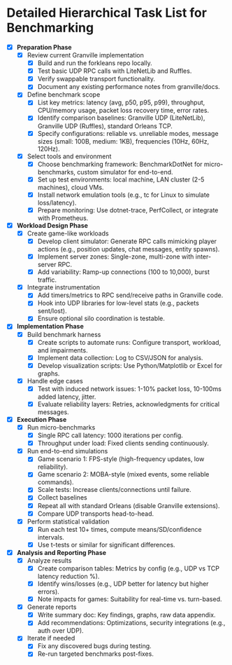 # Detailed Hierarchical Task List for Benchmarking

- [x] **Preparation Phase**
  - [x] Review current Granville implementation
    - [x] Build and run the forkleans repo locally.
    - [x] Test basic UDP RPC calls with LiteNetLib and Ruffles.
    - [x] Verify swappable transport functionality.
    - [x] Document any existing performance notes from granville/docs.
  - [x] Define benchmark scope
    - [x] List key metrics: latency (avg, p50, p95, p99), throughput, CPU/memory usage, packet loss recovery time, error rates.
    - [x] Identify comparison baselines: Granville UDP (LiteNetLib), Granville UDP (Ruffles), standard Orleans TCP.
    - [x] Specify configurations: reliable vs. unreliable modes, message sizes (small: 100B, medium: 1KB), frequencies (10Hz, 60Hz, 120Hz).
  - [x] Select tools and environment
    - [x] Choose benchmarking framework: BenchmarkDotNet for micro-benchmarks, custom simulator for end-to-end.
    - [x] Set up test environments: local machine, LAN cluster (2-5 machines), cloud VMs.
    - [x] Install network emulation tools (e.g., tc for Linux to simulate loss/latency).
    - [x] Prepare monitoring: Use dotnet-trace, PerfCollect, or integrate with Prometheus.

- [x] **Workload Design Phase**
  - [x] Create game-like workloads
    - [x] Develop client simulator: Generate RPC calls mimicking player actions (e.g., position updates, chat messages, entity spawns).
    - [x] Implement server zones: Single-zone, multi-zone with inter-server RPC.
    - [x] Add variability: Ramp-up connections (100 to 10,000), burst traffic.
  - [x] Integrate instrumentation
    - [x] Add timers/metrics to RPC send/receive paths in Granville code.
    - [x] Hook into UDP libraries for low-level stats (e.g., packets sent/lost).
    - [x] Ensure optional silo coordination is testable.

- [x] **Implementation Phase**
  - [x] Build benchmark harness
    - [x] Create scripts to automate runs: Configure transport, workload, and impairments.
    - [x] Implement data collection: Log to CSV/JSON for analysis.
    - [x] Develop visualization scripts: Use Python/Matplotlib or Excel for graphs.
  - [x] Handle edge cases
    - [x] Test with induced network issues: 1-10% packet loss, 10-100ms added latency, jitter.
    - [x] Evaluate reliability layers: Retries, acknowledgments for critical messages.

- [x] **Execution Phase**
  - [x] Run micro-benchmarks
    - [x] Single RPC call latency: 1000 iterations per config.
    - [x] Throughput under load: Fixed clients sending continuously.
  - [x] Run end-to-end simulations
    - [x] Game scenario 1: FPS-style (high-frequency updates, low reliability).
    - [x] Game scenario 2: MOBA-style (mixed events, some reliable commands).
    - [x] Scale tests: Increase clients/connections until failure.
    - [x] Collect baselines
    - [x] Repeat all with standard Orleans (disable Granville extensions).
    - [x] Compare UDP transports head-to-head.
  - [x] Perform statistical validation
    - [x] Run each test 10+ times, compute means/SD/confidence intervals.
    - [x] Use t-tests or similar for significant differences.

- [x] **Analysis and Reporting Phase**
  - [x] Analyze results
    - [x] Create comparison tables: Metrics by config (e.g., UDP vs TCP latency reduction %).
    - [x] Identify wins/losses (e.g., UDP better for latency but higher errors).
    - [x] Note impacts for games: Suitability for real-time vs. turn-based.
  - [x] Generate reports
    - [x] Write summary doc: Key findings, graphs, raw data appendix.
    - [x] Add recommendations: Optimizations, security integrations (e.g., auth over UDP).
  - [x] Iterate if needed
    - [x] Fix any discovered bugs during testing.
    - [x] Re-run targeted benchmarks post-fixes.